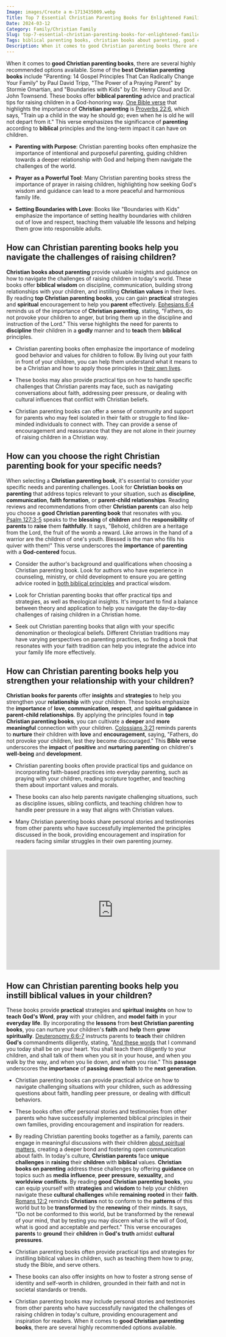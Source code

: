 ```yaml
---
Image: images/Create a m-1713435009.webp
Title: Top 7 Essential Christian Parenting Books for Enlightened Families
Date: 2024-03-12
Category: Family/Christian Family
Slug: top-7-essential-christian-parenting-books-for-enlightened-families
Tags: biblical parenting books, christian books about parenting, good christian parenting books, christian books on parenting, top rated christian parenting books, best christian parenting books, top christian parenting books, christian books for parents, family, christian family
Description: When it comes to good Christian parenting books there are several highly recommended options available Some of the best Christian parenting books include Parenting 14 Gospel Principles That Can Radically Change Your Family by Paul David Tripp The Power of a Praying Parent by Stormie Omartian and Boundaries with Kids
---
```


When it comes to **good Christian parenting books**, there are several highly recommended options available. Some of the **best Christian parenting books** include "Parenting: 14 Gospel Principles That Can Radically Change Your Family" by Paul David Tripp, "The Power of a Praying Parent" by Stormie Omartian, and "Boundaries with Kids" by Dr. Henry Cloud and Dr. John Townsend. These books offer **biblical parenting** advice and practical tips for raising children in a God-honoring way. [One Bible verse](/ultimate-guide-understanding-the-true-meaning-of-being-a-christian) that highlights the importance of **Christian parenting** is [Proverbs 22:6](https://www.bibleref.com/Proverbs/22/Proverbs-22-6.html), which says, "Train up a child in the way he should go; even when he is old he will not depart from it." This verse emphasizes the significance of **parenting** according to **biblical** principles and the long-term impact it can have on children. 

- **Parenting with Purpose**: Christian parenting books often emphasize the importance of intentional and purposeful parenting, guiding children towards a deeper relationship with God and helping them navigate the challenges of the world. 

- **Prayer as a Powerful Tool**: Many Christian parenting books stress the importance of prayer in raising children, highlighting how seeking God's wisdom and guidance can lead to a more peaceful and harmonious family life. 

- **Setting Boundaries with Love**: Books like "Boundaries with Kids" emphasize the importance of setting healthy boundaries with children out of love and respect, teaching them valuable life lessons and helping them grow into responsible adults. 

## How can Christian parenting books help you navigate the challenges of raising children? 

**Christian books about parenting** provide valuable insights and guidance on how to navigate the challenges of raising children in today's world. These books offer **biblical wisdom** on discipline, communication, building strong relationships with your children, and instilling **Christian values** in their lives. By reading **top Christian parenting books**, you can gain **practical** strategies and **spiritual** encouragement to help you **parent** effectively. [Ephesians 6:4](https://www.bibleref.com/Ephesians/6/Ephesians-6-4.html) reminds us of the importance of **Christian parenting**, stating, "Fathers, do not provoke your children to anger, but bring them up in the discipline and instruction of the Lord." This verse highlights the need for parents to **discipline** their children in a **godly** manner and to **teach** them **biblical** principles. 

- Christian parenting books often emphasize the importance of modeling good behavior and values for children to follow. By living out your faith in front of your children, you can help them understand what it means to be a Christian and how to apply those principles in [their own lives](/dive-into-inspiring-christian-biographies-the-ultimate-guide-for-believers). 

- These books may also provide practical tips on how to handle specific challenges that Christian parents may face, such as navigating conversations about faith, addressing peer pressure, or dealing with cultural influences that conflict with Christian beliefs. 

- Christian parenting books can offer a sense of community and support for parents who may feel isolated in their faith or struggle to find like-minded individuals to connect with. They can provide a sense of encouragement and reassurance that they are not alone in their journey of raising children in a Christian way. 

## How can you choose the right Christian parenting book for your specific needs? 

When selecting a **Christian parenting book**, it's essential to consider your specific needs and parenting challenges. Look for **Christian books on parenting** that address topics relevant to your situation, such as **discipline**, **communication**, **faith formation**, or **parent-child relationships**. Reading reviews and recommendations from other **Christian parents** can also help you choose a **good Christian parenting book** that resonates with you. [Psalm 127:3-5](https://www.bibleref.com/Psalm/127/Psalm-127-3.html) speaks to the **blessing** of **children** and the **responsibility** of **parents** to **raise** them **faithfully**. It says, "Behold, children are a heritage from the Lord, the fruit of the womb a reward. Like arrows in the hand of a warrior are the children of one's youth. Blessed is the man who fills his quiver with them!" This verse underscores the **importance** of **parenting** with a **God-centered** focus. 

- Consider the author's background and qualifications when choosing a Christian parenting book. Look for authors who have experience in counseling, ministry, or child development to ensure you are getting advice rooted in [both biblical principles](/legal-challenges) and practical wisdom. 

- Look for Christian parenting books that offer practical tips and strategies, as well as theological insights. It's important to find a balance between theory and application to help you navigate the day-to-day challenges of raising children in a Christian home. 

- Seek out Christian parenting books that align with your specific denomination or theological beliefs. Different Christian traditions may have varying perspectives on parenting practices, so finding a book that resonates with your faith tradition can help you integrate the advice into your family life more effectively. 

## How can Christian parenting books help you strengthen your relationship with your children? 

**Christian books for parents** offer **insights** and **strategies** to help you strengthen your **relationship** with your children. These books emphasize the **importance** of **love**, **communication**, **respect**, and **spiritual guidance** in **parent-child relationships**. By applying the principles found in **top Christian parenting books**, you can cultivate a **deeper** and **more meaningful** connection with your children. [Colossians 3:21](https://www.bibleref.com/Colossians/3/Colossians-3-21.html) reminds parents to **nurture** their children with **love** and **encouragement**, saying, "Fathers, do not provoke your children, lest they become discouraged." This **Bible verse** underscores the **impact** of **positive** and **nurturing** **parenting** on children's **well-being** and **development**. 

- Christian parenting books often provide practical tips and guidance on incorporating faith-based practices into everyday parenting, such as praying with your children, reading scripture together, and teaching them about important values and morals. 

- These books can also help parents navigate challenging situations, such as discipline issues, sibling conflicts, and teaching children how to handle peer pressure in a way that aligns with Christian values. 

- Many Christian parenting books share personal stories and testimonies from other parents who have successfully implemented the principles discussed in the book, providing encouragement and inspiration for readers facing similar struggles in their own parenting journey. 

<iframe width="560" height="315" src="https://www.youtube.com/embed/Zn5OsjItzN8" frameborder="0" allow="autoplay; encrypted-media" allowfullscreen></iframe>

## How can Christian parenting books help you instill biblical values in your children? 

These books provide **practical** strategies and **spiritual** **insights** on how to **teach** **God's** **Word**, **pray** with your children, and **model** **faith** in your **everyday** **life**. By incorporating the **lessons** from **best Christian parenting books**, you can nurture your children's **faith** and **help** them **grow** **spiritually**. [Deuteronomy 6:6-7](https://www.bibleref.com/Deuteronomy/6/Deuteronomy-6-6.html) instructs parents to **teach** their children **God's** commandments diligently, stating, "[And these words](/spiritual-formation) that I command you today shall be on your heart. You shall teach them diligently to your children, and shall talk of them when you sit in your house, and when you walk by the way, and when you lie down, and when you rise." This **passage** underscores the **importance** of **passing** **down** **faith** to the **next generation**. 

- Christian parenting books can provide practical advice on how to navigate challenging situations with your children, such as addressing questions about faith, handling peer pressure, or dealing with difficult behaviors. 

- These books often offer personal stories and testimonies from other parents who have successfully implemented biblical principles in their own families, providing encouragement and inspiration for readers. 

- By reading Christian parenting books together as a family, parents can engage in meaningful discussions with their children [about spiritual matters](/5-essential-biblical-principles-for-christian-parenting), creating a deeper bond and fostering open communication about faith. In today's culture, **Christian parents** face **unique challenges** in **raising** their **children** with **biblical** values. **Christian books on parenting** address these challenges by offering **guidance** on topics such as **media** **influence**, **peer** **pressure**, **sexuality**, and **worldview** **conflicts**. By reading **good Christian parenting books**, you can equip yourself with **strategies** and **wisdom** to help your children navigate these **cultural** **challenges** while **remaining** **rooted** in their **faith**. [Romans 12:2](https://www.bibleref.com/Romans/12/Romans-12-2.html) reminds **Christians** not to conform to the **patterns** of this world but to be **transformed** by the **renewing** of their minds. It says, "Do not be conformed to this world, but be transformed by the renewal of your mind, that by testing you may discern what is the will of God, what is good and acceptable and perfect." This verse encourages **parents** to **ground** their **children** in **God's** **truth** amidst **cultural** **pressures**. 

- Christian parenting books often provide practical tips and strategies for instilling biblical values in children, such as teaching them how to pray, study the Bible, and serve others. 

- These books can also offer insights on how to foster a strong sense of identity and self-worth in children, grounded in their faith and not in societal standards or trends. 

- Christian parenting books may include personal stories and testimonies from other parents who have successfully navigated the challenges of raising children in today's culture, providing encouragement and inspiration for readers. When it comes to **good Christian parenting books**, there are several highly recommended options available.